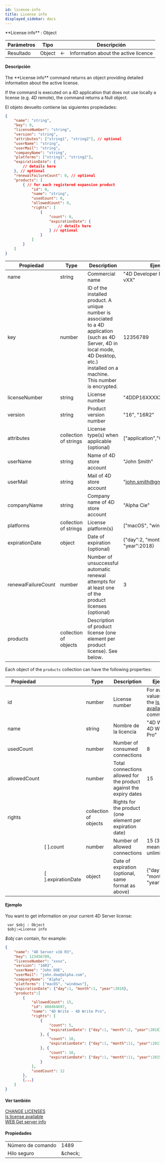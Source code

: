 ```yaml
---
id: license-info
title: License info
displayed_sidebar: docs
---
```


<!--REF #_command_.License info.Syntax-->**License info** : Object<!-- END REF-->

<!--REF #_command_.License info.Params-->

| Parámetros | Tipo   |                             | Descripción                          |
| ---------- | ------ | --------------------------- | ------------------------------------ |
| Resultado  | Object | &#8592; | Information about the active licence |

<!-- END REF-->

#### Descripción

<!--REF #_command_.License info.Summary-->The **License info** command returns an object providing detailed information about the active license.<!-- END REF-->

If the command is executed on a 4D application that does not use locally a license (e.g. 4D remote), the command returns a Null object.

El objeto devuelto contiene las siguientes propiedades:

```json
{
    "name": "string",
    "key": 0,
    "licenseNumber": "string",
    "version": "string",
    "attributes": ["string1", "string2"], // optional
    "userName": "string",
    "userMail": "string",
    "companyName": "string",
    "platforms": ["string1", "string2"],
    "expirationDate": { 
        // details here 
    }, // optional
    "renewalFailureCount": 0, // optional
    "products": [
        { // for each registered expansion product
            "id": 0,
            "name": "string",
            "usedCount": 0,
            "allowedCount": 0,
            "rights": [
                {
                    "count": 0,
                    "expirationDate": { 
                        // details here 
                    } // optional
                }
            ]
        }
    ]
}
```

| **Propiedad**       | **Type**              | **Description**                                                                                                                                                                                                                                                             | **Ejemplo**                                                                       |
| ------------------- | --------------------- | --------------------------------------------------------------------------------------------------------------------------------------------------------------------------------------------------------------------------------------------------------------------------- | --------------------------------------------------------------------------------- |
| name                | string                | Commercial name                                                                                                                                                                                                                                                             | "4D Developer Professional vXX"                                                   |
| key                 | number                | ID of the installed product. A unique number is associated to a 4D application (such as 4D Server, 4D in local mode, 4D Desktop, etc.) installed on a machine. This number is encrypted. | 12356789                                                                          |
| licenseNumber       | string                | License number                                                                                                                                                                                                                                                              | "4DDP16XXXXX1123456789"                                                           |
| version             | string                | Product version number                                                                                                                                                                                                                                                      | "16", "16R2"                                                                      |
| attributes          | collection of strings | License type(s) when applicable (optional)                                                                                                                                                                                            | \["application","OEM"\]     |
| userName            | string                | Name of 4D store account                                                                                                                                                                                                                                                    | "John Smith"                                                                      |
| userMail            | string                | Mail of 4D store account                                                                                                                                                                                                                                                    | "john.smith@gmail.com"               |
| companyName         | string                | Company name of 4D store account                                                                                                                                                                                                                                            | "Alpha Cie"                                                                       |
| platforms           | collection of strings | License platform(s)                                                                                                                                                                                                                                      | \["macOS", "windows"\]      |
| expirationDate      | object                | Date of expiration (optional)                                                                                                                                                                                                                            | {"day":2, "month":6, "year":2018} |
| renewalFailureCount | number                | Number of unsuccessful automatic renewal attempts for at least one of the product licenses (optional)                                                                                                                                                    | 3                                                                                 |
| products            | collection of objects | Description of product license (one element per product license). See below.                                                                                                                                             |                                                                                   |

Each object of the `products` collection can have the following properties:

| **Propiedad** |                                                                                            | **Type**              | **Description**                                                             | **Ejemplo**                                                                                              |
| ------------- | ------------------------------------------------------------------------------------------ | --------------------- | --------------------------------------------------------------------------- | -------------------------------------------------------------------------------------------------------- |
| id            |                                                                                            | number                | License number                                                              | For available values, see the [Is license available](../commands-legacy/is-license-available.md) command |
| name          |                                                                                            | string                | Nombre de la licencia                                                       | "4D Write - 4D Write Pro"                                                                                |
| usedCount     |                                                                                            | number                | Number of consumed connections                                              | 8                                                                                                        |
| allowedCount  |                                                                                            | number                | Total connections allowed for the product against the expiry dates          | 15                                                                                                       |
| rights        |                                                                                            | collection of objects | Rights for the product (one element per expiration date) |                                                                                                          |
|               | \[ \].count          | number                | Number of allowed connections                                               | 15 (32767 means unlimited)                                                            |
|               | \[ \].expirationDate | object                | Date of expiration (optional, same format as above)      | {"day":1, "month":11, "year":2017}                       |

#### Ejemplo

You want to get information on your current 4D Server license:

```4d
 var $obj : Object
 $obj:=License info
```

*$obj* can contain, for example:

```json
{
    "name": "4D Server v16 R3",
    "key": 123456789,
    "licenseNumber": "xxxx",
    "version": "16R3",
    "userName": "John DOE",
    "userMail": "john.doe@alpha.com",
    "companyName": "Alpha",
    "platforms": ["macOS", "windows"],
    "expirationDate": {"day":1, "month":1, "year":2018},
    "products":[
        {
            "allowedCount": 15,
            "id": 808464697,
            "name": "4D Write - 4D Write Pro",
            "rights": [
                {
                    "count": 5,
                    "expirationDate": {"day":1, "month":2, "year":2018}
                }, {
                    "count": 10,
                    "expirationDate": {"day":1, "month":11, "year":2017}
                }, {
                    "count": 10,
                    "expirationDate": {"day":1, "month":11, "year":2015} //expired, not counted
                }
            ],
            "usedCount": 12
        },
        {...}
    ]
}
```

#### Ver también

[CHANGE LICENSES](../commands-legacy/change-licenses.md)\
[Is license available](../commands-legacy/is-license-available.md)\
[WEB Get server info](../commands-legacy/web-get-server-info.md)

#### Propiedades

|                   |                                 |
| ----------------- | ------------------------------- |
| Número de comando | 1489                            |
| Hilo seguro       | &amp;check; |
